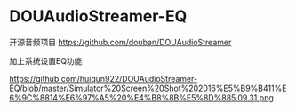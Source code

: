 # DOUAudioStreamer-EQ

开源音频项目 https://github.com/douban/DOUAudioStreamer

加上系统设置EQ功能

https://github.com/huiqun922/DOUAudioStreamer-EQ/blob/master/Simulator%20Screen%20Shot%202016%E5%B9%B411%E6%9C%8814%E6%97%A5%20%E4%B8%8B%E5%8D%885.09.31.png
